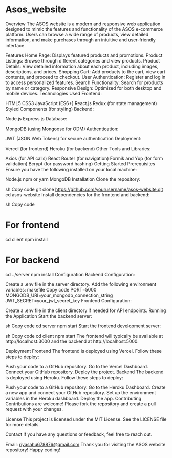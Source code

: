 # Asos_website
Overview
The ASOS website is a modern and responsive web application designed to mimic the features and functionality of the ASOS e-commerce platform. Users can browse a wide range of products, view detailed information, and make purchases through an intuitive and user-friendly interface.

Features
Home Page: Displays featured products and promotions.
Product Listings: Browse through different categories and view products.
Product Details: View detailed information about each product, including images, descriptions, and prices.
Shopping Cart: Add products to the cart, view cart contents, and proceed to checkout.
User Authentication: Register and log in to access personalized features.
Search Functionality: Search for products by name or category.
Responsive Design: Optimized for both desktop and mobile devices.
Technologies Used
Frontend:

HTML5
CSS3
JavaScript (ES6+)
React.js
Redux (for state management)
Styled Components (for styling)
Backend:

Node.js
Express.js
Database:

MongoDB (using Mongoose for ODM)
Authentication:

JWT (JSON Web Tokens) for secure authentication
Deployment:

Vercel (for frontend)
Heroku (for backend)
Other Tools and Libraries:

Axios (for API calls)
React Router (for navigation)
Formik and Yup (for form validation)
Bcrypt (for password hashing)
Getting Started
Prerequisites
Ensure you have the following installed on your local machine:

Node.js
npm or yarn
MongoDB
Installation
Clone the repository:

sh
Copy code
git clone https://github.com/yourusername/asos-website.git
cd asos-website
Install dependencies for the frontend and backend:

sh
Copy code
# For frontend
cd client
npm install

# For backend
cd ../server
npm install
Configuration
Backend Configuration:

Create a .env file in the server directory.
Add the following environment variables:
makefile
Copy code
PORT=5000
MONGODB_URI=your_mongodb_connection_string
JWT_SECRET=your_jwt_secret_key
Frontend Configuration:

Create a .env file in the client directory if needed for API endpoints.
Running the Application
Start the backend server:

sh
Copy code
cd server
npm start
Start the frontend development server:

sh
Copy code
cd client
npm start
The frontend will typically be available at http://localhost:3000 and the backend at http://localhost:5000.

Deployment
Frontend
The frontend is deployed using Vercel. Follow these steps to deploy:

Push your code to a GitHub repository.
Go to the Vercel Dashboard.
Connect your GitHub repository.
Deploy the project.
Backend
The backend is deployed using Heroku. Follow these steps to deploy:

Push your code to a GitHub repository.
Go to the Heroku Dashboard.
Create a new app and connect your GitHub repository.
Set up the environment variables in the Heroku dashboard.
Deploy the app.
Contributing
Contributions are welcome! Please fork the repository and create a pull request with your changes.

License
This project is licensed under the MIT License. See the LICENSE file for more details.

Contact
If you have any questions or feedback, feel free to reach out.

Email: riyasahu678876@gmail.com
Thank you for visiting the ASOS website repository! Happy coding!







